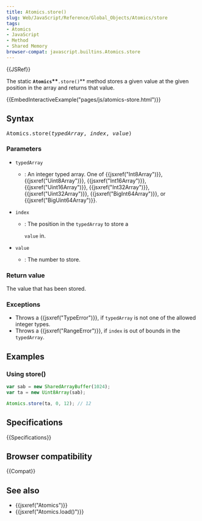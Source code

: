 ```yaml
---
title: Atomics.store()
slug: Web/JavaScript/Reference/Global_Objects/Atomics/store
tags:
- Atomics
- JavaScript
- Method
- Shared Memory
browser-compat: javascript.builtins.Atomics.store
---
```

{{JSRef}}

The static **`Atomics`\*\***`.store()`\*\* method stores a given value at the
given position in the array and returns that value.

{{EmbedInteractiveExample("pages/js/atomics-store.html")}}

## Syntax

<pre class="brush: js">
Atomics.store(<var>typedArray</var>, <var>index</var>, <var>value</var>)
</pre>

### Parameters

- `typedArray`
  - : An integer typed array. One of {{jsxref("Int8Array")}},
    {{jsxref("Uint8Array")}}, {{jsxref("Int16Array")}},
    {{jsxref("Uint16Array")}}, {{jsxref("Int32Array")}},
    {{jsxref("Uint32Array")}}, {{jsxref("BigInt64Array")}}, or
    {{jsxref("BigUint64Array")}}.
- `index`

  - : The position in the `typedArray` to store a

    `value` in.

- `value`
  - : The number to store.

### Return value

The value that has been stored.

### Exceptions

- Throws a {{jsxref("TypeError")}}, if `typedArray` is not one of the
  allowed integer types.
- Throws a {{jsxref("RangeError")}}, if `index` is out of bounds in the
  `typedArray`.

## Examples

### Using store()

```js
var sab = new SharedArrayBuffer(1024);
var ta = new Uint8Array(sab);

Atomics.store(ta, 0, 12); // 12
```

## Specifications

{{Specifications}}

## Browser compatibility

{{Compat}}

## See also

- {{jsxref("Atomics")}}
- {{jsxref("Atomics.load()")}}
